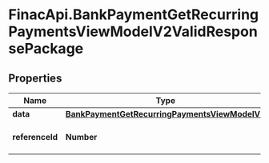 # FinacApi.BankPaymentGetRecurringPaymentsViewModelV2ValidResponsePackage

## Properties
Name | Type | Description | Notes
------------ | ------------- | ------------- | -------------
**data** | [**BankPaymentGetRecurringPaymentsViewModelV2**](BankPaymentGetRecurringPaymentsViewModelV2.md) |  | [optional] 
**referenceId** | **Number** | Reference id of log table. | [optional] 
